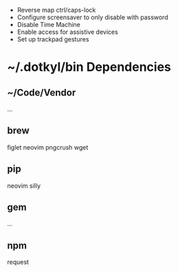 - Reverse map ctrl/caps-lock
- Configure screensaver to only disable with password
- Disable Time Machine
- Enable access for assistive devices
- Set up trackpad gestures


# ~/.dotkyl/bin Dependencies

## ~/Code/Vendor

...

## brew

figlet
neovim
pngcrush
wget

## pip

neovim
silly

## gem

...

## npm

request

